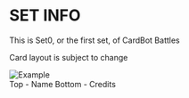 # SET INFO
This is Set0, or the first set, of CardBot Battles

Card layout is subject to change

![Example](https://card-bot.github.io/assets/set0/example.png)<br>
Top - Name
Bottom - Credits
